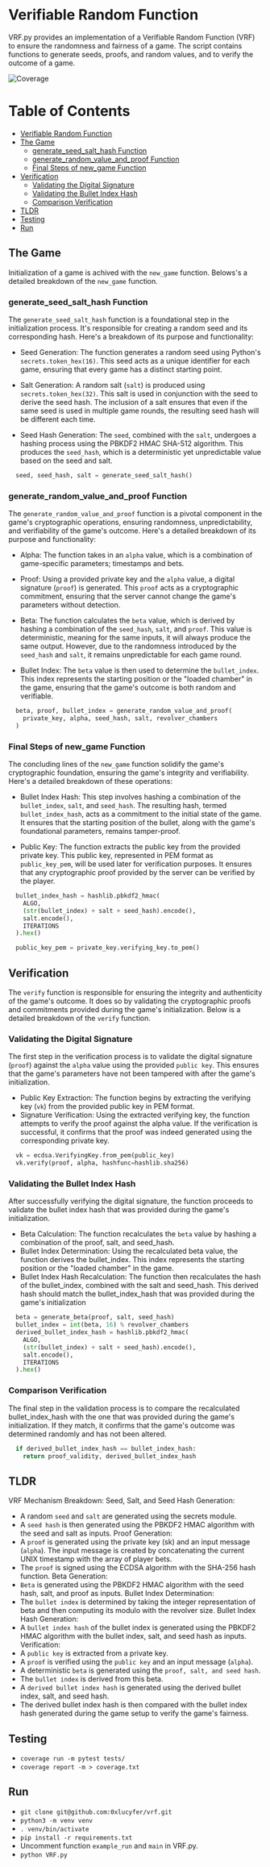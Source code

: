 # Verifiable Random Function
VRF.py provides an implementation of a Verifiable Random Function (VRF) to ensure the randomness and fairness of a game. The script contains functions to generate seeds, proofs, and random values, and to verify the outcome of a game.


![Coverage](https://img.shields.io/badge/VRF.py-Coverage:100%25-brightgreen.svg)


# Table of Contents
- [Verifiable Random Function](#verifiable-random-function)
- [The Game](#the-game)
  - [generate_seed_salt_hash Function](#generate_seed_salt_hash-function)
  - [generate_random_value_and_proof Function](#generate_random_value_and_proof-function)
  - [Final Steps of new_game Function](#final-steps-of-new_game-function)
- [Verification](#verification)
  - [Validating the Digital Signature](#validating-the-digital-signature)
  - [Validating the Bullet Index Hash](#validating-the-bullet-index-hash)
  - [Comparison Verification](#comparison-verification)
- [TLDR](#tldr)
- [Testing](#testing)
- [Run](#run)


## The Game
Initialization of a game is achived with the `new_game` function. Belows's a detailed breakdown of the `new_game` function.

### generate_seed_salt_hash Function
The `generate_seed_salt_hash` function is a foundational step in the initialization process. It's responsible for creating a random seed and its corresponding hash. Here's a breakdown of its purpose and functionality:

- Seed Generation: The function generates a random seed using Python's `secrets.token_hex(16)`. This seed acts as a unique identifier for each game, ensuring that every game has a distinct starting point.

- Salt Generation: A random salt (`salt`) is produced using `secrets.token_hex(32)`. This salt is used in conjunction with the seed to derive the seed hash. The inclusion of a salt ensures that even if the same seed is used in multiple game rounds, the resulting seed hash will be different each time.

- Seed Hash Generation: The `seed`, combined with the `salt`, undergoes a hashing process using the PBKDF2 HMAC SHA-512 algorithm. This produces the `seed_hash`, which is a deterministic yet unpredictable value based on the seed and salt.

```python
  seed, seed_hash, salt = generate_seed_salt_hash()
```

### generate_random_value_and_proof Function
The `generate_random_value_and_proof` function is a pivotal component in the game's cryptographic operations, ensuring randomness, unpredictability, and verifiability of the game's outcome. Here's a detailed breakdown of its purpose and functionality:

- Alpha: The function takes in an `alpha` value, which is a combination of game-specific parameters; timestamps and bets.

- Proof: Using a provided private key and the `alpha` value, a digital signature (`proof`) is generated. This `proof` acts as a cryptographic commitment, ensuring that the server cannot change the game's parameters without detection.

- Beta: The function calculates the `beta` value, which is derived by hashing a combination of the `seed_hash`, `salt`, and `proof`. This value is deterministic, meaning for the same inputs, it will always produce the same output. However, due to the randomness introduced by the `seed_hash` and `salt`, it remains unpredictable for each game round.

- Bullet Index: The `beta` value is then used to determine the `bullet_index`. This index represents the starting position or the "loaded chamber" in the game, ensuring that the game's outcome is both random and verifiable.

```python
  beta, proof, bullet_index = generate_random_value_and_proof(
    private_key, alpha, seed_hash, salt, revolver_chambers
  )
```

### Final Steps of new_game Function
The concluding lines of the `new_game` function solidify the game's cryptographic foundation, ensuring the game's integrity and verifiability. Here's a detailed breakdown of these operations:

- Bullet Index Hash: This step involves hashing a combination of the `bullet_index`, `salt`, and `seed_hash`. The resulting hash, termed `bullet_index_hash`, acts as a commitment to the initial state of the game. It ensures that the starting position of the bullet, along with the game's foundational parameters, remains tamper-proof.

- Public Key: The function extracts the public key from the provided private key. This public key, represented in PEM format as `public_key_pem`, will be used later for verification purposes. It ensures that any cryptographic proof provided by the server can be verified by the player.

```python
  bullet_index_hash = hashlib.pbkdf2_hmac(
    ALGO,
    (str(bullet_index) + salt + seed_hash).encode(),
    salt.encode(),
    ITERATIONS
  ).hex()

  public_key_pem = private_key.verifying_key.to_pem()
```


## Verification
The `verify` function is responsible for ensuring the integrity and authenticity of the game's outcome. It does so by validating the cryptographic proofs and commitments provided during the game's initialization. Below is a detailed breakdown of the `verify` function.

### Validating the Digital Signature
The first step in the verification process is to validate the digital signature (`proof`) against the `alpha` value using the provided `public key`. This ensures that the game's parameters have not been tampered with after the game's initialization.

- Public Key Extraction: The function begins by extracting the verifying key (`vk`) from the provided public key in PEM format.
- Signature Verification: Using the extracted verifying key, the function attempts to verify the proof against the alpha value. If the verification is successful, it confirms that the proof was indeed generated using the corresponding private key.

```python
  vk = ecdsa.VerifyingKey.from_pem(public_key)
  vk.verify(proof, alpha, hashfunc=hashlib.sha256)
```

### Validating the Bullet Index Hash
After successfully verifying the digital signature, the function proceeds to validate the bullet index hash that was provided during the game's initialization.

- Beta Calculation: The function recalculates the `beta` value by hashing a combination of the proof, salt, and seed_hash. 
- Bullet Index Determination: Using the recalculated beta value, the function derives the bullet_index. This index represents the starting position or the "loaded chamber" in the game.
- Bullet Index Hash Recalculation: The function then recalculates the hash of the bullet_index, combined with the salt and seed_hash. This derived hash should match the bullet_index_hash that was provided during the game's initialization

```python
  beta = generate_beta(proof, salt, seed_hash)
  bullet_index = int(beta, 16) % revolver_chambers
  derived_bullet_index_hash = hashlib.pbkdf2_hmac(
    ALGO,
    (str(bullet_index) + salt + seed_hash).encode(),
    salt.encode(),
    ITERATIONS
  ).hex()
```

### Comparison Verification
The final step in the validation process is to compare the recalculated bullet_index_hash with the one that was provided during the game's initialization. If they match, it confirms that the game's outcome was determined randomly and has not been altered.

```python
  if derived_bullet_index_hash == bullet_index_hash:
    return proof_validity, derived_bullet_index_hash
```


## TLDR
VRF Mechanism Breakdown:
Seed, Salt, and Seed Hash Generation:
  - A random `seed` and `salt` are generated using the secrets module.
  - A `seed hash` is then generated using the PBKDF2 HMAC algorithm with the seed and salt as inputs.
Proof Generation:
  - A `proof` is generated using the private key (sk) and an input message (`alpha`). The input message is created by concatenating the current UNIX timestamp with the array of player bets.
  - The `proof` is signed using the ECDSA algorithm with the SHA-256 hash function.
Beta Generation:
  - `Beta` is generated using the PBKDF2 HMAC algorithm with the seed hash, salt, and proof as inputs.
Bullet Index Determination:
  - The `bullet index` is determined by taking the integer representation of beta and then computing its modulo with the revolver size.
Bullet Index Hash Generation:
  - A `bullet index hash` of the bullet index is generated using the PBKDF2 HMAC algorithm with the bullet index, salt, and seed hash as inputs.
Verification:
  - A `public key` is extracted from a private key.
  - A `proof` is verified using the `public key` and an input message (`alpha`).
  - A deterministic `beta` is generated using the `proof, salt, and seed hash`.
  - The `bullet index` is derived from this beta.
  - A `derived bullet index hash` is generated using the derived bullet index, salt, and seed hash.
  - The derived bullet index hash is then compared with the bullet index hash generated during the game setup to verify the game's fairness.


## Testing
- `coverage run -m pytest tests/`
- `coverage report -m > coverage.txt`


## Run
- `git clone git@github.com:0xlucyfer/vrf.git`
- `python3 -m venv venv`
- `. venv/bin/activate`
- `pip install -r requirements.txt`
- Uncomment function `example_run` and `main` in VRF.py.
- `python VRF.py`